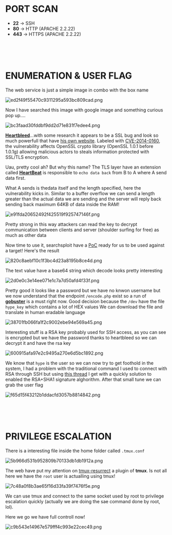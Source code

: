 # PORT SCAN
* **22** &#8594; SSH
* **80** &#8594; HTTP (APACHE 2.2.22)
* **443** &#8594; HTTPS (APACHE 2.2.22)

<br><br><br>

# ENUMERATION & USER FLAG
The web service is just a simple image in combo with the box name

![ed2f49f55470c9311295a593bc809cad.png](img/ed2f49f55470c9311295a593bc809cad.png)

Now I have searched this image with google image and something curious pop up....


![bc3faad30fddbf9dd2d71e831f7edee4.png](img/bc3faad30fddbf9dd2d71e831f7edee4.png)

**<u>Heartbleed</u>**...with some research it appears to be a SSL bug and look so much powerfull that have [his own website](https://heartbleed.com/).
Labeled with [CVE-2014-0160](https://nvd.nist.gov/vuln/detail/CVE-2014-0160), the vulnerability affects OpenSSL crypto library (OpenSSL 1.0.1 before 1.0.1g) allowing malicious actors to steals information protected with SSL/TLS encryption.

Uau, pretty cool ah? But why this name? The TLS layer have an extension called **<u>HeartBeat</u>** is responsible to `echo data back` from B to A where A send data first.

What A sends is thedata itself and the length specified, here the vulnerability kicks in. Similar to a buffer overflow we can send a length greater than the actual data we are sending and the server will reply back sending back maximum 64KB of data inside the RAM!

![e91fda20652492f425519f925747146f.png](img/e91fda20652492f425519f925747146f.png)

Pretty strong in this way attackers can read the key to decrypt communication between clients and server (shoulder surfing for free) as much as other data

Now time to use it, searchsploit have a [PoC](https://www.exploit-db.com/exploits/32764) ready for us to be used against a target! Here's the result

![820c8aebf10c1f3bc4d23a8195b8ce4d.png](img/820c8aebf10c1f3bc4d23a8195b8ce4d.png)

The text value have a base64 string which decode looks pretty interesting

![2d0e0c3e14ee071e1c7a7d50afd4f33f.png](img/2d0e0c3e14ee071e1c7a7d50afd4f33f.png)

Pretty good it looks like a password but we have no knwon username but we now understand that the endpoint `/encode.php` exist so a run of **<u>gobuster</u>** is a must right now. Good decision because the `/dev` have the file `hype_key` which contains a lot of HEX values
We can download the file and translate in human eradable language

![38701fb066fa1f2c9002ebe94e569a45.png](img/38701fb066fa1f2c9002ebe94e569a45.png)

Interesting stuff is a RSA key probably used for SSH access, as you can see is encrypted but we have the password thanks to heartbleed so we can decrypt it and have the rsa key

![600915afa97e2c9495a270e6d5bc1892.png](img/600915afa97e2c9495a270e6d5bc1892.png)

We know that `hype` is the user so we can now try to get foothold in the system, I had a problem with the traditional command I used to connect with RSA through SSH but using [this thread](https://stackoverflow.com/questions/73795935/sign-and-send-pubkey-no-mutual-signature-supported) I get with a quickly solution to enabled the RSA+SHA1 signature alghorithm. After that small tune we can grab the user flag

![f65d15f43212b1ddacfd3057b8814842.png](img/f65d15f43212b1ddacfd3057b8814842.png)

<br><br><br>

# PRIVILEGE ESCALATION
There is a interesting file inside the home folder called `.tmux.conf`

![5b966d531b952809b70133db1db1912a.png](img/5b966d531b952809b70133db1db1912a.png)

The web have put my attention on [tmux-resurrect](https://github.com/tmux-plugins/tmux-resurrect) a plugin of **tmux**. Is not all here we have the `root` user is actualling using tmux!

![7c48a0f8b3ae65f16d33fa39f7476f5e.png](img/7c48a0f8b3ae65f16d33fa39f7476f5e.png)

We can use tmux and connect to the same socket used by root to privilege escalation quickly (actually we are doing the sae command done by root, lol).

Here we go we have full controll now!

![c9b543e14967e579fff4c993e22cec49.png](img/c9b543e14967e579fff4c993e22cec49.png)
